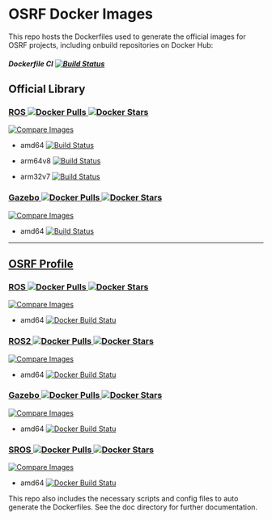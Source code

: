 # OSRF Docker Images
This repo hosts the Dockerfiles used to generate the official images for OSRF projects, including onbuild repositories on Docker Hub:

##### Dockerfile CI [![Build Status](https://travis-ci.org/osrf/docker_images.svg?branch=master)](https://travis-ci.org/osrf/docker_images)

## Official Library
### [ROS ![Docker Pulls](https://img.shields.io/docker/pulls/_/ros.svg) ![Docker Stars](https://img.shields.io/docker/stars/_/ros.svg)](https://registry.hub.docker.com/_/ros/)
[![Compare Images](https://images.microbadger.com/badges/image/library/ros.svg)](https://microbadger.com/#/images/library/ros)

* amd64 [![Build Status](https://doi-janky.infosiftr.net/buildStatus/icon?job=multiarch/amd64/ros)](https://doi-janky.infosiftr.net/job/multiarch/job/amd64/job/ros/)

* arm64v8 [![Build Status](https://doi-janky.infosiftr.net/buildStatus/icon?job=multiarch/arm64v8/ros)](https://doi-janky.infosiftr.net/job/multiarch/job/arm64v8/job/ros/)

* arm32v7 [![Build Status](https://doi-janky.infosiftr.net/buildStatus/icon?job=multiarch/arm32v7/ros)](https://doi-janky.infosiftr.net/job/multiarch/job/arm32v7/job/ros/)


### [Gazebo ![Docker Pulls](https://img.shields.io/docker/pulls/_/gazebo.svg) ![Docker Stars](https://img.shields.io/docker/stars/_/gazebo.svg)](https://registry.hub.docker.com/_/gazebo/)
[![Compare Images](https://images.microbadger.com/badges/image/library/gazebo.svg)](https://microbadger.com/#/images/library/gazebo)

* amd64 [![Build Status](https://doi-janky.infosiftr.net/buildStatus/icon?job=multiarch/amd64/gazebo)](https://doi-janky.infosiftr.net/job/multiarch/job/amd64/job/gazebo/)

---

## [OSRF Profile](https://hub.docker.com/u/osrf/)
### [ROS ![Docker Pulls](https://img.shields.io/docker/pulls/osrf/ros.svg) ![Docker Stars](https://img.shields.io/docker/stars/osrf/ros.svg)](https://registry.hub.docker.com/u/osrf/ros/)
[![Compare Images](https://images.microbadger.com/badges/image/osrf/ros.svg)](https://microbadger.com/#/images/osrf/ros)

* amd64 [![Docker Build Statu](https://img.shields.io/docker/build/osrf/ros.svg)](https://hub.docker.com/r/osrf/ros/builds/)


### [ROS2 ![Docker Pulls](https://img.shields.io/docker/pulls/osrf/ros2.svg) ![Docker Stars](https://img.shields.io/docker/stars/osrf/ros2.svg)](https://registry.hub.docker.com/u/osrf/ros2/)
[![Compare Images](https://images.microbadger.com/badges/image/osrf/ros2.svg)](https://microbadger.com/#/images/osrf/ros2)

* amd64 [![Docker Build Statu](https://img.shields.io/docker/build/osrf/ros2.svg)](https://hub.docker.com/r/osrf/ros2/builds/)


### [Gazebo ![Docker Pulls](https://img.shields.io/docker/pulls/osrf/gazebo.svg) ![Docker Stars](https://img.shields.io/docker/stars/osrf/gazebo.svg)](https://registry.hub.docker.com/u/osrf/gazebo/)
[![Compare Images](https://images.microbadger.com/badges/image/osrf/gazebo.svg)](https://microbadger.com/#/images/osrf/gazebo)

* amd64 [![Docker Build Statu](https://img.shields.io/docker/build/osrf/gazebo.svg)](https://hub.docker.com/r/osrf/gazebo/builds/)


### [SROS ![Docker Pulls](https://img.shields.io/docker/pulls/osrf/sros.svg) ![Docker Stars](https://img.shields.io/docker/stars/osrf/sros.svg)](https://registry.hub.docker.com/u/osrf/sros/)
[![Compare Images](https://images.microbadger.com/badges/image/osrf/sros.svg)](https://microbadger.com/#/images/osrf/sros)

* amd64 [![Docker Build Statu](https://img.shields.io/docker/build/osrf/sros.svg)](https://hub.docker.com/r/osrf/sros/builds/)


This repo also includes the necessary scripts and config files to auto generate the Dockerfiles. See the doc directory for further documentation.
